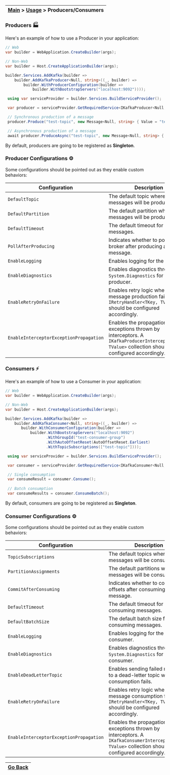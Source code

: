 | [Main](/README.md) > [Usage](/docs/Usage.md) > Producers/Consumers |
|--------------------------------------------------------------------|

### Producers :factory:

Here's an example of how to use a Producer in your application:

```C#
// Web
var builder = WebApplication.CreateBuilder(args);

// Non-Web
var builder = Host.CreateApplicationBuilder(args);

builder.Services.AddKafka(builder =>
    builder.AddKafkaProducer<Null, string>((_, builder) =>
        builder.WithProducerConfiguration(builder =>
            builder.WithBootstrapServers("localhost:9092"))));

 using var serviceProvider = builder.Services.BuildServiceProvider();

 var producer = serviceProvider.GetRequiredService<IKafkaProducer<Null, string>>();

 // Synchronous production of a message
 producer.Produce("test-topic", new Message<Null, string> { Value = "test" });

 // Asynchronous production of a message
 await producer.ProduceAsync("test-topic", new Message<Null, string> { Value = "test" });
```

By default, producers are going to be registered as **Singleton**.

### Producer Configurations :gear:

Some configurations should be pointed out as they enable custom behaviors:

| Configuration                           | Description                                                                                                                                             |
|-----------------------------------------|---------------------------------------------------------------------------------------------------------------------------------------------------------|
| `DefaultTopic`                          | The default topic where messages will be produced.                                                                                                      |
| `DefaultPartition`                      | The default partition where messages will be produced.                                                                                                  |
| `DefaultTimeout`                        | The default timeout for producing messages.                                                                                                             |
| `PollAfterProducing`                    | Indicates whether to poll the broker after producing a message.                                                                                         |
| `EnableLogging`                         | Enables logging for the producer.                                                                                                                       |
| `EnableDiagnostics`                     | Enables diagnostics through `System.Diagnostics` for the producer.                                                                                      |
| `EnableRetryOnFailure`                  | Enables retry logic when message production fails. A `IRetryHandler<TKey, TValue>` should be configured accordingly.                                    |
| `EnableInterceptorExceptionPropagation` | Enables the propagation of exceptions thrown by interceptors.  A `IKafkaProducerInterceptor<TKey, TValue>` collection should be configured accordingly. |

### Consumers :zap:

Here's an example of how to use a Consumer in your application:

```C#
// Web
var builder = WebApplication.CreateBuilder(args);

// Non-Web
var builder = Host.CreateApplicationBuilder(args);

builder.Services.AddKafka(builder =>
    builder.AddKafkaConsumer<Null, string>((_, builder) =>
       builder.WithConsumerConfiguration(builder =>
           builder.WithBootstrapServers("localhost:9092")
                  .WithGroupId("test-consumer-group")
                  .WithAutoOffsetReset(AutoOffsetReset.Earliest)
                  .WithTopicSubscriptions(["test-topic"])));

 using var serviceProvider = builder.Services.BuildServiceProvider();

 var consumer = serviceProvider.GetRequiredService<IKafkaConsumer<Null, string>>();

 // Single consumption
 var consumeResult = consumer.Consume();
 
 // Batch consumption
 var consumeResults = consumer.ConsumeBatch();
```

By default, consumers are going to be registered as **Singleton**.

### Consumer Configurations :gear:

Some configurations should be pointed out as they enable custom behaviors:

| Configuration                           | Description                                                                                                                                            |
|-----------------------------------------|--------------------------------------------------------------------------------------------------------------------------------------------------------|
| `TopicSubscriptions`                    | The default topics where messages will be consumed.                                                                                                    |
| `PartitionAssignments`                  | The default partitions where messages will be consumed.                                                                                                |
| `CommitAfterConsuming`                  | Indicates whether to commit offsets after consuming a message.                                                                                         |
| `DefaultTimeout`                        | The default timeout for consuming messages.                                                                                                            |
| `DefaultBatchSize`                      | The default batch size for consuming messages.                                                                                                         |
| `EnableLogging`                         | Enables logging for the consumer.                                                                                                                      |
| `EnableDiagnostics`                     | Enables diagnostics through `System.Diagnostics` for the consumer.                                                                                     |
| `EnableDeadLetterTopic`                 | Enables sending failed messages to a dead-letter topic when consumption fails.                                                                         |
| `EnableRetryOnFailure`                  | Enables retry logic when message consumption fails. A `IRetryHandler<TKey, TValue>` should be configured accordingly.                                  |
| `EnableInterceptorExceptionPropagation` | Enables the propagation of exceptions thrown by interceptors. A `IKafkaConsumerInterceptor<TKey, TValue>` collection should be configured accordingly. |

| [Go Back](/docs/Usage.md) |
|---------------------------| 